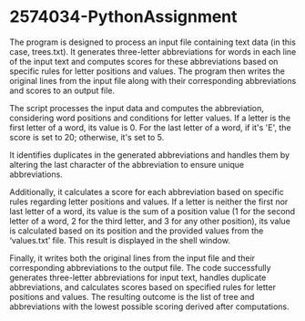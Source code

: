 # 2574034-PythonAssignment
The program is designed to process an input file containing text data (in this case, trees.txt). It generates three-letter abbreviations for words in each line of the input text and computes scores for these abbreviations based on specific rules for letter positions and values. The program then writes the original lines from the input file along with their corresponding abbreviations and scores to an output file.

The script processes the input data and computes the abbreviation, considering word positions and conditions for letter values. If a letter is the first letter of a word, its value is 0. For the last letter of a word, if it's 'E', the score is set to 20; otherwise, it's set to 5.

It identifies duplicates in the generated abbreviations and handles them by altering the last character of the abbreviation to ensure unique abbreviations.

Additionally, it calculates a score for each abbreviation based on specific rules regarding letter positions and values. If a letter is neither the first nor last letter of a word, its value is the sum of a position value (1 for the second letter of a word, 2 for the third letter, and 3 for any other position), its value is calculated based on its position and the provided values from the ‘values.txt’ file. This result is displayed in the shell window.

Finally, it writes both the original lines from the input file and their corresponding abbreviations to the output file.
The code successfully generates three-letter abbreviations for input text, handles duplicate abbreviations, and calculates scores based on specified rules for letter positions and values. The resulting outcome is the list of tree and abbreviations with the lowest possible scoring derived after computations.
